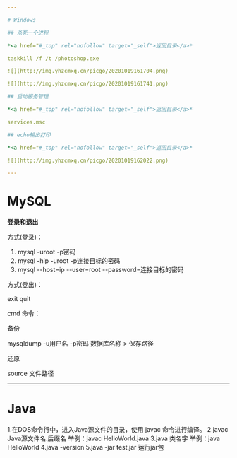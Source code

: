 ```yaml
---

# Windows

## 杀死一个进程

*<a href="#_top" rel="nofollow" target="_self">返回目录</a>*

taskkill /f /t /photoshop.exe

![](http://img.yhzcmxq.cn/picgo/20201019161704.png)

![](http://img.yhzcmxq.cn/picgo/20201019161741.png)

## 启动服务管理

*<a href="#_top" rel="nofollow" target="_self">返回目录</a>*

services.msc

## echo输出打印

*<a href="#_top" rel="nofollow" target="_self">返回目录</a>*

![](http://img.yhzcmxq.cn/picgo/20201019162022.png)

---
```


# MySQL

**登录和退出**

方式(登录)：

1. mysql -uroot -p密码
2. mysql -hip -uroot -p连接目标的密码
3. mysql --host=ip --user=root --password=连接目标的密码

方式(登出)：

exit  quit

cmd 命令：

备份
 
mysqldump -u用户名 -p密码 数据库名称 > 保存路径

还原 

source 文件路径

---

# Java

1.在DOS命令行中，进入Java源文件的目录，使用 javac 命令进行编译。
2.javac Java源文件名.后缀名   举例：javac HelloWorld.java
3.java 类名字  举例：java HelloWorld
4.java -version
5.java -jar test.jar 运行jar包